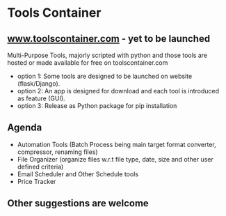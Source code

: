 # Tools Container
## www.toolscontainer.com   - yet to be launched
Multi-Purpose Tools, majorly scripted with python and those tools are hosted or made available for free on toolscontainer.com

- option 1: Some tools are designed to be launched on website (flask/Django).
- option 2: An app is designed for download and each tool is introduced as feature (GUI).
- option 3: Release as Python package for pip installation

## Agenda
- Automation Tools (Batch Process being main target format converter, compressor, renaming files)
- File Organizer (organize files w.r.t file type, date, size and other user defined criteria)
- Email Scheduler and Other Schedule tools
- Price Tracker

## Other suggestions are welcome
